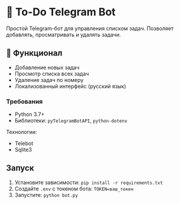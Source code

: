 # 📝 To-Do Telegram Bot

Простой Telegram-бот для управления списком задач. Позволяет добавлять, просматривать и удалять задачи.
## 🚀 Функционал
- Добавление новых задач
- Просмотр списка всех задач
- Удаление задач по номеру
- Локализованный интерфейс (русский язык)

  
### Требования
- Python 3.7+
- Библиотеки: `pyTelegramBotAPI`, `python-dotenv`


Технологии:
- Telebot
- Sqlite3


## Запуск
1. Установите зависимости: `pip install -r requirements.txt`
2. Создайте `.env` с токеном бота: `TOKEN=ваш_токен`
3. Запустите: `python bot.py`
   
